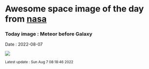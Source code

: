 
# Awesome space image of the day from [nasa](https://api.nasa.gov/)

### Today image : Meteor before Galaxy

Date : 2022-08-07


![](https://apod.nasa.gov/apod/image/2208/MeteorM31_hemmerich_960.jpg)

<small>Latest update : Sun Aug  7 08:18:46 2022</small>


